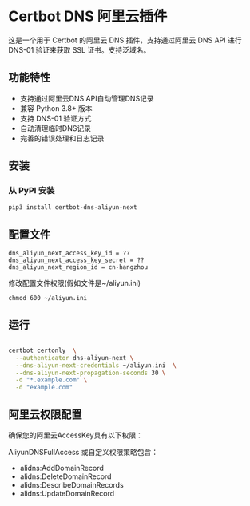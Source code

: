 # Certbot DNS 阿里云插件

这是一个用于 Certbot 的阿里云 DNS 插件，支持通过阿里云 DNS API 进行 DNS-01 验证来获取 SSL 证书。支持泛域名。

## 功能特性

- 支持通过阿里云DNS API自动管理DNS记录
- 兼容 Python 3.8+ 版本
- 支持 DNS-01 验证方式
- 自动清理临时DNS记录
- 完善的错误处理和日志记录

## 安装

### 从 PyPI 安装

```bash
pip3 install certbot-dns-aliyun-next

```

## 配置文件


```
dns_aliyun_next_access_key_id = ??
dns_aliyun_next_access_key_secret = ??
dns_aliyun_next_region_id = cn-hangzhou

```

修改配置文件权限(假如文件是~/aliyun.ini)

`chmod 600 ~/aliyun.ini`


## 运行

```bash

certbot certonly  \
  --authenticator dns-aliyun-next \
  --dns-aliyun-next-credentials ~/aliyun.ini  \
  --dns-aliyun-next-propagation-seconds 30 \
  -d "*.example.com" \
  -d "example.com"

```


## 阿里云权限配置

确保您的阿里云AccessKey具有以下权限：

AliyunDNSFullAccess 或自定义权限策略包含：

* alidns:AddDomainRecord
* alidns:DeleteDomainRecord
* alidns:DescribeDomainRecords
* alidns:UpdateDomainRecord

